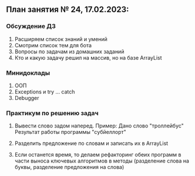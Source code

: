 ## План занятия № 24, 17.02.2023:

### Обсуждение ДЗ
1. Расширяем список знаний и умений
2. Смотрим список тем для бота
3. Вопросы по задачам из домашних заданий
4. Кто и какую задачу решил на массив, но на базе ArrayList

### Минидоклады
1. ООП
2. Exceptions и try ... catch
2. Debugger

### Практикум по решению задач
1. Вывести слово задом наперед. Пример:
Дано слово "троллейбус"
Результат работы программы "cубйеллорт"

2. Разделить предложение по словам и записать их в ArrayList

3. Если останется время, то делаем рефакторинг обеих программ в части выноса
ключевых алгоритмов в методы (разделение слова на буквы, разделение предложения на слова)
